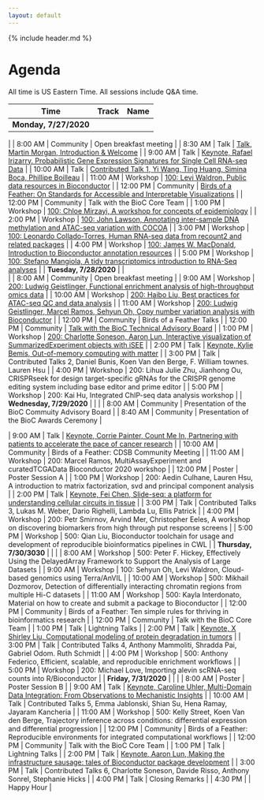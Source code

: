 ```yaml
---
layout: default
---
```


{% include header.md %}

# Agenda

All time is US Eastern Time. All sessions include Q&A time.


| Time                   | Track    | Name                                                                                                                           |
|------------------------|----------|--------------------------------------------------------------------------------------------------------------------------------|
| **Monday,   7/27/2020**    |          |     




|
| 8:00 AM                | Community   | Open breakfast meeting                                                                                                         |
| 8:30 AM                | Talk     | [Talk, Martin Morgan, Introduction & Welcome](https://youtu.be/LJT9HjKiipU)                                                                                                              |
| 9:00 AM                | Talk     | [Keynote, Rafael Irizarry. Probabilistic Gene Expression Signatures for Single Cell RNA-seq Data](https://youtu.be/8MojYYkuLcM)                                                          |
| 10:00 AM               | Talk     | [Contributed Talk 1, Yi Wang, Ting Huang, Simina Boca, Phillipe Boilleau](https://youtu.be/uCf24yYstKU)                                                                                                           |
| 11:00 AM               | Workshop | [100: Levi Waldron, Public data resources in Bioconductor](https://youtu.be/wxY1I08Fz2o)                                                                                     |
| 12:00 PM               | Community     | [Birds of a Feather: On Standards for Accessible and Interpretable Visualizations](https://youtu.be/gGkAvO4zGC8)                                             |
| 12:00 PM               | Community | Talk with the BioC Core Team                                                                                                   |
| 1:00 PM                | Workshop | [100:  Chloe Mirzayi, A workshop for concepts of epidemiology](https://youtu.be/gRX7ybM6SmA)                                                                                   |
| 2:00 PM                | Workshop | [100: John Lawson, Annotating inter-sample DNA methylation and ATAC-seq variation with COCOA](https://youtu.be/raMA0IVWVUQ)                                               |
| 3:00 PM                | Workshop | [100: Leonardo Collado-Torres, Human RNA-seq data from recount2 and related packages](https://youtu.be/EDe0e_VaENQ)                                                                     |
| 4:00 PM                | Workshop | [100: James W. MacDonald, Introduction to Bioconductor annotation resources](https://youtu.be/QKGwf8pKb6A)                                                                         |
| 5:00 PM                | Workshop | [100: Stefano Mangiola, A tidy transcriptomics introduction to RNA-Seq analyses](https://youtu.be/5Cgnpwv19Jk)                                                                   |
| **Tuesday,   7/28/2020**   |          |       
|
| 8:00 AM                | Community   | Open breakfast meeting                                                                                                         |
| 9:00 AM                | Workshop | [200: Ludwig Geistlinger, Functional enrichment analysis of high-throughput omics data](https://youtu.be/n0vVwuQSZkg)                                                              |
| 10:00 AM               | Workshop | [200:  Haibo Liu, Best practices for ATAC-seq QC and data analysis](https://youtu.be/VZFUu_cJxyI)                                                                          |
| 11:00 AM               | Workshop | [200: Ludwig Geistlinger, Marcel Ramos, Sehyun Oh, Copy number variation analysis with Bioconductor](https://youtu.be/MZL1HtMjyL4)                                                                          |
| 12:00 PM               | Community     | Birds of a Feather Talks                                                                                                       |
| 12:00 PM               | Community | [Talk with the BioC Technical Advisory Board](https://youtu.be/QIByL02DSzI)                                                                                    |
| 1:00 PM                | Workshop | [200: Charlotte Soneson, Aaron Lun, Interactive visualization of SummarizedExperiment objects with iSEE](https://youtu.be/qmoJtL8b438)                                                       |
| 2:00 PM                | Talk     | [Keynote, Kylie Bemis, Out-of-memory computing with matter](https://youtu.be/AQkAlkuhj70)                                                                                            |
| 3:00 PM                | Talk     | Contributed Talks 2, Daniel Bunis, Koen Van den Berge, F. William townes. Lauren Hsu                                                                                                            |
| 4:00 PM                | Workshop | 200:  Lihua Julie Zhu, Jianhong Ou, CRISPRseek for design target-specific gRNAs for the CRISPR genome   editing system including base editor and prime editor |
| 5:00 PM                | Workshop | 200: Kai Hu, Integrated ChIP-seq data analysis workshop                                                                                |
| **Wednesday,   7/29/2020** |          |                                                                                                                                |
| 8:00 AM                | Community   | Presentation of the BioC Commuity Advisory Board                                                       |
| 8:40 AM                | Community   | Presentation of the BioC Awards Ceremony                                                      |

| 9:00 AM                | Talk     | [Keynote, Corrie Painter, Count Me In, Partnering with patients to accelerate the pace of cancer research](https://youtu.be/Ip8_AHqeBXM)                                                 |
| 10:00 AM               | Community     | Birds of a Feather: CDSB Community Meeting                                                                                     |
| 11:00 AM               | Workshop | 200: Marcel Ramos, MultiAssayExperiment and curatedTCGAData Bioconductor 2020 workshop                                                       |
| 12:00 PM               | Poster   | Poster Session A                                                                                                               |
| 1:00 PM                | Workshop | 200: Aedin Culhane, Lauren Hsu, A introduction to matrix factorization, svd and principal component analysis                                                                            |
| 2:00 PM                | Talk     | [Keynote, Fei Chen, Slide-seq: a platform for understanding cellular circuits in tissue](https://youtu.be/UwoSLWlyC74)                                                            |
| 3:00 PM                | Talk     | Contributed Talks 3, Lukas M. Weber, Dario Righelli, Lambda Lu, Ellis Patrick                                                                                                           |
| 4:00 PM                | Workshop | 200: Petr Smirnov, Arvind Mer, Christopher Eeles, A workshop on discovering biomarkers from high through put response   screens                                             |
| 5:00 PM                | Workshop | 500: Qian Liu, Bioconductor toolchain for usage and development of reproducible   bioinformatics pipelines in CWL                        |
| **Thursday,   7/30/3030**  |          |                                                                                                                                |
| 8:00 AM                | Workshop | 500: Peter F. Hickey, Effectively Using the DelayedArray Framework to Support the Analysis   of Large Datasets                                  |
| 9:00 AM                | Workshop | 100: Sehyun Oh, Levi Waldron, Cloud-based genomics using Terra/AnVIL                                                                                    |
| 10:00 AM               | Workshop | 500: Mikhail Dozmorov, Detection of differentially interacting chromatin regions from   multiple Hi-C datasets                                   |
| 11:00 AM               | Workshop | 500: Kayla Interdonato, Material on how to create and submit a package to Bioconductor                                                            |
| 12:00 PM               | Community     | Birds of a Feather: Ten simple rules for thriving in bioinformatics   research                                                 |
| 12:00 PM               | Community | Talk with the BioC Core Team                                                                                                   |
| 1:00 PM                | Talk     | Lightning Talks                                                                                                                |
| 2:00 PM                | Talk     | [Keynote, X Shirley Liu, Computational modeling of protein degradation in tumors](https://youtu.be/WhNFqi5eP3I)                                                                        |
| 3:00 PM                | Talk     | Contributed Talks 4, Anthony Mammoliti, Shradda Pai, Gabriel Odom. Ruth Schmidt                                                                                                            |
| 4:00 PM                | Workshop | 500: Anthony Federico, Efficient, scalable, and reproducible enrichment workflows                                                                |
| 5:00 PM                | Workshop | 200: Michael Love, Importing alevin scRNA-seq counts into R/Bioconductor                                                                     |
| **Friday,   7/31/2020**    |          |                                                                                                                                |
| 8:00 AM                | Poster   | Poster Session B                                                                                                               |
| 9:00 AM                | Talk     | [Keynote, Caroline Uhler, Multi-Domain Data Integration: From Observations to Mechanistic Insights](https://youtu.be/EyUrToDdMWY)                                                       |
| 10:00 AM               | Talk     | Contributed Talks 5, Emma Jablonski, Shian Su, Hena Ramay, Jayaram Kancheria                                                                                                            |
| 11:00 AM               | Workshop | 500: Kelly Street, Koen Van den Berge, Trajectory inference across conditions: differential expression and   differential progression                            |
| 12:00 PM               | Community     | Birds of a Feather: Reproducible environments for integrated   computational workflows                                         |
| 12:00 PM               | Community | Talk with the BioC Core Team                                                                                                   |
| 1:00 PM                | Talk     | Lightning Talks                                                                                                                |
| 2:00 PM                | Talk     | [Keynote, Aaron Lun, Making the infrastructure sausage: tales of Bioconductor package development](https://youtu.be/wQJbSh-NHeg)                                                 |
| 3:00 PM                | Talk     | Contributed Talks 6, Charlotte Soneson, Davide Risso, Anthony Sonrel, Stephanie Hicks                                                                                                            |
| 4:00 PM                | Talk     | Closing Remarks                                                                                                                |
| 4:30 PM                |          | Happy Hour                                                                                                                     |




